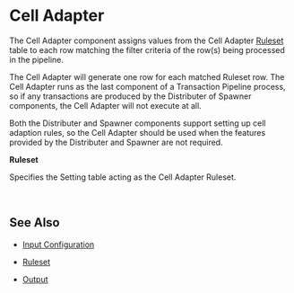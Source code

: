 
# Cell Adapter

The Cell Adapter component assigns values from the Cell Adapter [Ruleset](celladapter/ruleset.md) table to each row matching the filter criteria of the row(s) being processed in the pipeline. 

The Cell Adapter will generate one row for each matched Ruleset row. The Cell Adapter runs as the last component of a Transaction Pipeline process, so if any transactions are produced by the Distributer of Spawner components, the Cell Adapter will not execute at all. 

Both the Distributer and Spawner components support setting up cell adaption rules, so the Cell Adapter should be used when the features provided by the Distributer and Spawner are not required.
<br/>


**Ruleset**

Specifies the Setting table acting as the Cell Adapter Ruleset.

<br/>

## See Also

* [Input Configuration](celladapter/inputconfig.md)

* [Ruleset](celladapter/ruleset.md)

* [Output](celladapter/output.md)